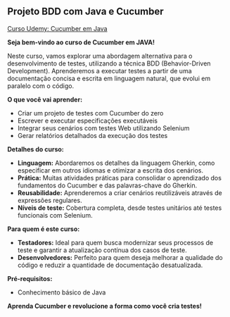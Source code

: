 ## Projeto BDD com Java e Cucumber

[Curso Udemy: Cucumber em Java](https://www.udemy.com/course/cucumber-java/?couponCode=ST12MT122624)

**Seja bem-vindo ao curso de Cucumber em JAVA!**

Neste curso, vamos explorar uma abordagem alternativa para o desenvolvimento de testes, utilizando a técnica BDD (Behavior-Driven Development). Aprenderemos a executar testes a partir de uma documentação concisa e escrita em linguagem natural, que evolui em paralelo com o código.

**O que você vai aprender:**

* Criar um projeto de testes com Cucumber do zero
* Escrever e executar especificações executáveis
* Integrar seus cenários com testes Web utilizando Selenium
* Gerar relatórios detalhados da execução dos testes

**Detalhes do curso:**

* **Linguagem:** Abordaremos os detalhes da linguagem Gherkin, como especificar em outros idiomas e otimizar a escrita dos cenários.
* **Prática:** Muitas atividades práticas para consolidar o aprendizado dos fundamentos do Cucumber e das palavras-chave do Gherkin.
* **Reusabilidade:** Aprenderemos a criar cenários reutilizáveis através de expressões regulares.
* **Níveis de teste:** Cobertura completa, desde testes unitários até testes funcionais com Selenium.

**Para quem é este curso:**

* **Testadores:** Ideal para quem busca modernizar seus processos de teste e garantir a atualização contínua dos casos de teste.
* **Desenvolvedores:** Perfeito para quem deseja melhorar a qualidade do código e reduzir a quantidade de documentação desatualizada.

**Pré-requisitos:**

* Conhecimento básico de Java

**Aprenda Cucumber e revolucione a forma como você cria testes!**